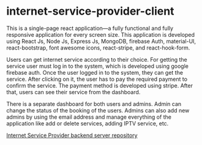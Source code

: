 # internet-service-provider-client

This is a single-page react application—a fully functional and fully responsive application for every screen size.
This application is developed using React Js, Node Js, Express Js, MongoDB, firebase Auth, material-UI, react-bootstrap, font awesome icons, react-stripe, and react-hook-form.

Users can get internet service according to their choice.
For getting the service user must log in to the system, which is developed using google firebase auth.
Once the user logged in to the system, they can get the service. After clicking on it, the user has to pay the required payment to confirm the service.
The payment method is developed using stripe.
After that, users can see their service from the dashboard.

There is a separate dashboard for both users and admins.
Admin can change the status of the booking of the users. Admins can also add new admins by using the email address and manage everything of the application like add or delete services, adding IPTV service, etc.


[Internet Service Provider backend server repository](https://github.com/ToufiqurRahmanTamkin/internet-service-provider-server)
